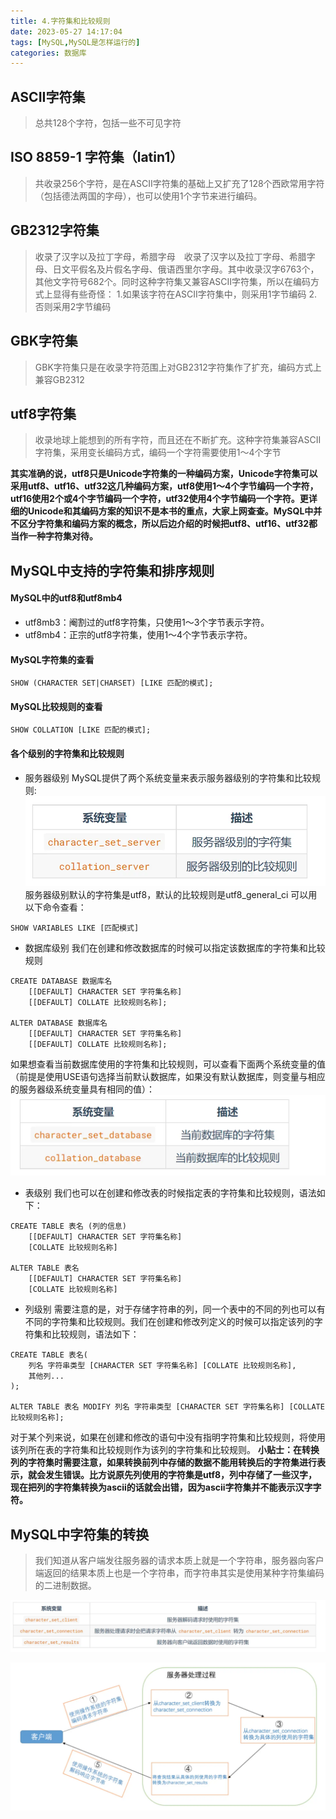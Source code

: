 ```yaml
---
title: 4.字符集和比较规则
date: 2023-05-27 14:17:04
tags: [MySQL,MySQL是怎样运行的]
categories: 数据库
---
```

## ASCII字符集
>总共128个字符，包括一些不可见字符
## ISO 8859-1 字符集（latin1）
>共收录256个字符，是在ASCII字符集的基础上又扩充了128个西欧常用字符（包括德法两国的字母），也可以使用1个字节来进行编码。
## GB2312字符集
>收录了汉字以及拉丁字母，希腊字母 收录了汉字以及拉丁字母、希腊字母、日文平假名及片假名字母、俄语西里尔字母。其中收录汉字6763个，其他文字符号682个。同时这种字符集又兼容ASCII字符集，所以在编码方式上显得有些奇怪：
1.如果该字符在ASCII字符集中，则采用1字节编码
2.否则采用2字节编码
## GBK字符集
>GBK字符集只是在收录字符范围上对GB2312字符集作了扩充，编码方式上兼容GB2312
## utf8字符集
>收录地球上能想到的所有字符，而且还在不断扩充。这种字符集兼容ASCII字符集，采用变长编码方式，编码一个字符需要使用1～4个字节

**其实准确的说，utf8只是Unicode字符集的一种编码方案，Unicode字符集可以采用utf8、utf16、utf32这几种编码方案，utf8使用1～4个字节编码一个字符，utf16使用2个或4个字节编码一个字符，utf32使用4个字节编码一个字符。更详细的Unicode和其编码方案的知识不是本书的重点，大家上网查查。MySQL中并不区分字符集和编码方案的概念，所以后边介绍的时候把utf8、utf16、utf32都当作一种字符集对待。** 

## MySQL中支持的字符集和排序规则
#### MySQL中的utf8和utf8mb4
- utf8mb3：阉割过的utf8字符集，只使用1～3个字节表示字符。
- utf8mb4：正宗的utf8字符集，使用1～4个字节表示字符。

#### MySQL字符集的查看
```
SHOW (CHARACTER SET|CHARSET) [LIKE 匹配的模式];
```

#### MySQL比较规则的查看
```
SHOW COLLATION [LIKE 匹配的模式];
```
#### 各个级别的字符集和比较规则
- 服务器级别
MySQL提供了两个系统变量来表示服务器级别的字符集和比较规则:
![QQ截图20221205152423.png](images/4_1.jpg)
服务器级别默认的字符集是utf8，默认的比较规则是utf8_general_ci
可以用以下命令查看：
```
SHOW VARIABLES LIKE [匹配模式]
```
- 数据库级别
我们在创建和修改数据库的时候可以指定该数据库的字符集和比较规则
```
CREATE DATABASE 数据库名
    [[DEFAULT] CHARACTER SET 字符集名称]
    [[DEFAULT] COLLATE 比较规则名称];

ALTER DATABASE 数据库名
    [[DEFAULT] CHARACTER SET 字符集名称]
    [[DEFAULT] COLLATE 比较规则名称];
```
如果想查看当前数据库使用的字符集和比较规则，可以查看下面两个系统变量的值（前提是使用USE语句选择当前默认数据库，如果没有默认数据库，则变量与相应的服务器级系统变量具有相同的值）：
![QQ截图20221205153115.png](images/4_2.jpg)

- 表级别
我们也可以在创建和修改表的时候指定表的字符集和比较规则，语法如下：
```
CREATE TABLE 表名 (列的信息)
    [[DEFAULT] CHARACTER SET 字符集名称]
    [COLLATE 比较规则名称]

ALTER TABLE 表名
    [[DEFAULT] CHARACTER SET 字符集名称]
    [COLLATE 比较规则名称]
```

- 列级别
需要注意的是，对于存储字符串的列，同一个表中的不同的列也可以有不同的字符集和比较规则。我们在创建和修改列定义的时候可以指定该列的字符集和比较规则，语法如下：
```
CREATE TABLE 表名(
    列名 字符串类型 [CHARACTER SET 字符集名称] [COLLATE 比较规则名称],
    其他列...
);

ALTER TABLE 表名 MODIFY 列名 字符串类型 [CHARACTER SET 字符集名称] [COLLATE 比较规则名称];

```
对于某个列来说，如果在创建和修改的语句中没有指明字符集和比较规则，将使用该列所在表的字符集和比较规则作为该列的字符集和比较规则。
**小贴士：在转换列的字符集时需要注意，如果转换前列中存储的数据不能用转换后的字符集进行表示，就会发生错误。比方说原先列使用的字符集是utf8，列中存储了一些汉字，现在把列的字符集转换为ascii的话就会出错，因为ascii字符集并不能表示汉字字符。**

## MySQL中字符集的转换
>我们知道从客户端发往服务器的请求本质上就是一个字符串，服务器向客户端返回的结果本质上也是一个字符串，而字符串其实是使用某种字符集编码的二进制数据。

![QQ截图20221205153733.png](images/4_3.jpg)

![QQ截图20221205153848.png](images/4_4.jpg)

